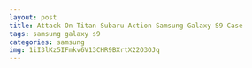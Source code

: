 ```yaml
---
layout: post
title: Attack On Titan Subaru Action Samsung Galaxy S9 Case
tags: samsung galaxy s9
categories: samsung
img: 1iI3lKz5IFmkv6V13CHR9BXrtX22O3OJq
---
```

